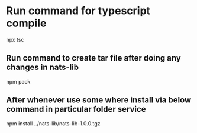 # Run command for typescript compile

npx tsc

## Run command to create tar file after doing any changes in nats-lib

npm pack

## After whenever use some where install via below command in particular folder service

npm install ../nats-lib/nats-lib-1.0.0.tgz
